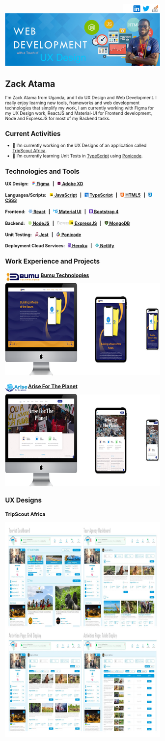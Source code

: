 [<img src='https://github.com/ZackAtama/zackatama/blob/main/assets/images/stackoverflow.png' alt='stackoverflow' height='30' align="right">](https://stackoverflow.com/users/https://stackoverflow.com/users/9900080/zack-atama) [<img src='https://github.com/ZackAtama/zackatama/blob/main/assets/images/twitter.png' alt='twitter' height='30' align="right">](https://twitter.com/https://twitter.com/ZackAtama) [<img src='https://github.com/ZackAtama/zackatama/blob/main/assets/images/linkedin.png' alt='linkedin' height='30' align="right">](https://www.linkedin.com/in/https://www.linkedin.com/in/zack-atama-901326a5//) [<img src='https://github.com/ZackAtama/zackatama/blob/main/assets/images/github.png' alt='github' height='30' align="right">](https://github.com/https://github.com/ZackAtama) 
----

![Wed Development & UX Design](https://github.com/ZackAtama/zackatama/blob/main/assets/images/header-banner.jpg)

# Zack Atama
I'm Zack Atama from Uganda, and I do UX Design and Web Development. I really enjoy learning new tools, frameworks and web development technologies that simplify my work, I am currently working with Figma for my UX Design work, ReactJS and Material-UI for Frontend development, Node and ExpressJS for most of my Backend tasks.

## Current Activities
- 🔭 I’m currently working on the UX Designs of an application called [TripScout Africa](https://www.figma.com/file/AlYaIobiK1hv4tkBeqdzAf/TripScout-Mockups?node-id=0%3A1). 
- 🌱 I’m currently learning Unit Tests in [TypeScript](https://www.typescriptlang.org/) using [Ponicode](https://www.ponicode.com/).

## Technologies and Tools
#### UX Design: &nbsp; [<img src='https://github.com/ZackAtama/zackatama/blob/main/assets/images/figma.gif' alt='Figma' height='13'> Figma](https://www.figma.com/developers) &nbsp; | &nbsp; [<img src='https://github.com/ZackAtama/zackatama/blob/main/assets/images/adobe-xd.gif' alt='Adobe XD' height='13'> Adobe XD](https://www.adobe.com/products/xd.html)

#### Languages/Scripts: &nbsp; [<img src='https://github.com/ZackAtama/zackatama/blob/main/assets/images/javascript.gif' alt='JavaScript' height='13'> JavaScript](https://www.javascript.com/) &nbsp; | &nbsp; [<img src='https://github.com/ZackAtama/zackatama/blob/main/assets/images/typescript.png' alt='TypeScript' height='13'> TypeScript](https://www.typescriptlang.org/) &nbsp; | &nbsp; [<img src='https://github.com/ZackAtama/zackatama/blob/main/assets/images/html5.png' alt='HTML5' height='13'> HTML5](https://html.com/html5/) &nbsp; | &nbsp; [<img src='https://github.com/ZackAtama/zackatama/blob/main/assets/images/css3.png' alt='CSS3' height='13'> CSS3](https://devdocs.io/css/)

#### Frontend: &nbsp; [<img src='https://github.com/ZackAtama/zackatama/blob/main/assets/images/react.gif' alt='React' height='13'> React](https://reactjs.org/docs/getting-started.html) &nbsp; | &nbsp; [<img src='https://github.com/ZackAtama/zackatama/blob/main/assets/images/material-ui.png' alt='Material UI' height='13'> Material UI](https://mui.com/) &nbsp; | &nbsp; [<img src='https://github.com/ZackAtama/zackatama/blob/main/assets/images/bootstrap.png' alt='Bootstrap 4' height='13'> Bootstrap 4](https://getbootstrap.com/docs/4.0/getting-started/introduction/)

#### Backend: &nbsp; [<img src='https://github.com/ZackAtama/zackatama/blob/main/assets/images/node.png' alt='NodeJS' height='13'> NodeJS](https://nodejs.org/en/docs/) &nbsp; | &nbsp; [<img src='https://github.com/ZackAtama/zackatama/blob/main/assets/images/express.png' alt='ExpressJS' height='16'> ExpressJS](https://expressjs.com/) &nbsp; | &nbsp; [<img src='https://github.com/ZackAtama/zackatama/blob/main/assets/images/mongodb.png' alt='MongoDB' height='13'> MongoDB](https://docs.mongodb.com/)

#### Unit Testing: &nbsp; [<img src='https://github.com/ZackAtama/zackatama/blob/main/assets/images/jest.png' alt='Jest' height='13'> Jest](https://jestjs.io/docs/getting-started) &nbsp; | &nbsp; [<img src='https://github.com/ZackAtama/zackatama/blob/main/assets/images/ponicode.png' alt='Ponicode' height='14'> Ponicode](https://www.ponicode.com/)

#### Deployment Cloud Services: &nbsp; [<img src='https://github.com/ZackAtama/zackatama/blob/main/assets/images/heroku.png' alt='Heroku' height='13'> Heroku](https://devcenter.heroku.com/) &nbsp; | &nbsp; [<img src='https://github.com/ZackAtama/zackatama/blob/main/assets/images/netlify.png' alt='Netlify' height='13'> Netlify](https://docs.netlify.com/)

## Work Experience and Projects
### [<img src='https://github.com/ZackAtama/zackatama/blob/main/assets/images/bumu.jpg' alt='Bumu Technologies' height='30' align="left">Bumu Technologies](https://bumutechnologies.com/)
[<img src='https://github.com/ZackAtama/zackatama/blob/main/assets/images/bumu-tech.png' alt='Bumu Technologies' height='300'>](https://bumutechnologies.com/)
<!-- I was responsible for designing and building the website of technology based company called [Bumu Technologies](https://bumutechnologies.com/). -->

### [<img src='https://github.com/ZackAtama/zackatama/blob/main/assets/images/aftp.jpg' alt='Arise For The Planet' height='30' align="left">Arise For The Planet](http://arisefortheplanet.org/)
[<img src='https://github.com/ZackAtama/zackatama/blob/main/assets/images/arisefortheplanet.png' alt='Arise For The Planet' height='300'>](http://arisefortheplanet.org/)
<!-- I was responsible for designing and building the website of climatic change based organization called [Arise For The Planet](http://arisefortheplanet.org/). -->

## UX Designs
### TripScout Africa
<img src='https://github.com/ZackAtama/zackatama/blob/main/assets/images/tripscout3.jpg' alt='UX Design Layouts' height='700'>

